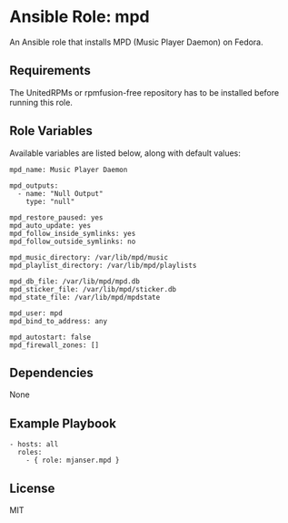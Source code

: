 # Ansible Role: mpd

An Ansible role that installs MPD (Music Player Daemon) on Fedora.

## Requirements

The UnitedRPMs or rpmfusion-free repository has to be installed before running this role.

## Role Variables

Available variables are listed below, along with default values:

    mpd_name: Music Player Daemon

    mpd_outputs:
      - name: "Null Output"
        type: "null"

    mpd_restore_paused: yes
    mpd_auto_update: yes
    mpd_follow_inside_symlinks: yes
    mpd_follow_outside_symlinks: no

    mpd_music_directory: /var/lib/mpd/music
    mpd_playlist_directory: /var/lib/mpd/playlists

    mpd_db_file: /var/lib/mpd/mpd.db
    mpd_sticker_file: /var/lib/mpd/sticker.db
    mpd_state_file: /var/lib/mpd/mpdstate

    mpd_user: mpd
    mpd_bind_to_address: any

    mpd_autostart: false
    mpd_firewall_zones: []

## Dependencies

None

## Example Playbook

    - hosts: all
      roles:
        - { role: mjanser.mpd }

## License

MIT
